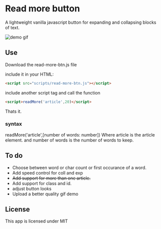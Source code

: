 # Read more button

A lightweight vanilla javascript button for expanding and collapsing blocks of text.

![demo gif](https://github.com/gumbol/read-more-btn/public/images/read-more-btn--demo.gif)

## Use

Download the read-more-btn.js file

include it in your HTML:
```html
<script src="scripts/read-more-btn.js"></script>
```
include another script tag and call the function
```html
<script>readMore('article',20)</script>
```
Thats it.

### syntax
readMore('article',[number of words: number])
Where article is the article element. and number of words is the number of words to keep.

## To do

- Choose between word or char count or first occurance of a word.
- Add speed control for coll and exp
- ~~Add support for more than one article.~~
- Add support for class and id.
- adjust button looks
- Upload a better quality gif demo

## License
This app is licensed under MIT
